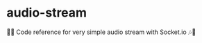 # audio-stream

:musical_note::notes: Code reference for very simple audio stream with Socket.io :notes::musical_note:
